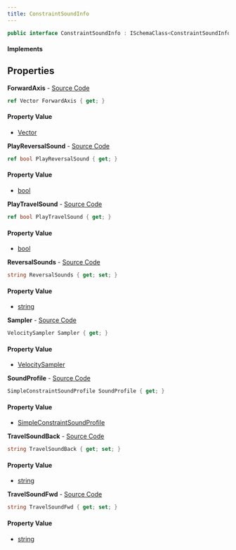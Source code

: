 ```yaml
---
title: ConstraintSoundInfo
---
```


```csharp
public interface ConstraintSoundInfo : ISchemaClass<ConstraintSoundInfo>, ISchemaField, ISchemaClass, INativeHandle
```

#### Implements

## Properties

**ForwardAxis** - [Source Code](https://github.com/swiftly-solution/swiftlys2/blob/main/managed/src/SwiftlyS2.Generated/Schemas/Interfaces/ConstraintSoundInfo.cs#L20)

```csharp
ref Vector ForwardAxis { get; }
```

#### Property Value

- [Vector](/docs/api/shared/natives/vector)

**PlayReversalSound** - [Source Code](https://github.com/swiftly-solution/swiftlys2/blob/main/managed/src/SwiftlyS2.Generated/Schemas/Interfaces/ConstraintSoundInfo.cs#L30)

```csharp
ref bool PlayReversalSound { get; }
```

#### Property Value

- [bool](https://learn.microsoft.com/dotnet/api/system.boolean)

**PlayTravelSound** - [Source Code](https://github.com/swiftly-solution/swiftlys2/blob/main/managed/src/SwiftlyS2.Generated/Schemas/Interfaces/ConstraintSoundInfo.cs#L28)

```csharp
ref bool PlayTravelSound { get; }
```

#### Property Value

- [bool](https://learn.microsoft.com/dotnet/api/system.boolean)

**ReversalSounds** - [Source Code](https://github.com/swiftly-solution/swiftlys2/blob/main/managed/src/SwiftlyS2.Generated/Schemas/Interfaces/ConstraintSoundInfo.cs#L26)

```csharp
string ReversalSounds { get; set; }
```

#### Property Value

- [string](https://learn.microsoft.com/dotnet/api/system.string)

**Sampler** - [Source Code](https://github.com/swiftly-solution/swiftlys2/blob/main/managed/src/SwiftlyS2.Generated/Schemas/Interfaces/ConstraintSoundInfo.cs#L16)

```csharp
VelocitySampler Sampler { get; }
```

#### Property Value

- [VelocitySampler](/docs/api/shared/schemadefinitions/velocitysampler)

**SoundProfile** - [Source Code](https://github.com/swiftly-solution/swiftlys2/blob/main/managed/src/SwiftlyS2.Generated/Schemas/Interfaces/ConstraintSoundInfo.cs#L18)

```csharp
SimpleConstraintSoundProfile SoundProfile { get; }
```

#### Property Value

- [SimpleConstraintSoundProfile](/docs/api/shared/schemadefinitions/simpleconstraintsoundprofile)

**TravelSoundBack** - [Source Code](https://github.com/swiftly-solution/swiftlys2/blob/main/managed/src/SwiftlyS2.Generated/Schemas/Interfaces/ConstraintSoundInfo.cs#L24)

```csharp
string TravelSoundBack { get; set; }
```

#### Property Value

- [string](https://learn.microsoft.com/dotnet/api/system.string)

**TravelSoundFwd** - [Source Code](https://github.com/swiftly-solution/swiftlys2/blob/main/managed/src/SwiftlyS2.Generated/Schemas/Interfaces/ConstraintSoundInfo.cs#L22)

```csharp
string TravelSoundFwd { get; set; }
```

#### Property Value

- [string](https://learn.microsoft.com/dotnet/api/system.string)

